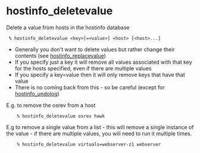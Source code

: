 # hostinfo\_deletevalue #
Delete a value from hosts in the hostinfo database

```
 % hostinfo_deletevalue <key>[=<value>] <host> [<host>...]
```

  * Generally you don't want to delete values but rather change their contents (see [hostinfo\_replacevalue](hostinfo_replacevalue.md))
  * If you specify just a key it will remove all values associated with that key for the hosts specified, even if there are multiple values
  * If you specify a key=value then it will only remove keys that have that value
  * There is no coming back from this - so be careful (except for [hostinfo\_undolog](hostinfo_undolog.md))

E.g. to remove the osrev from a host
```
    % hostinfo_deletevalue osrev hawk
```

E.g to remove a single value from a list - this will remove a single instance of the value - if there are multiple values, you will need to run it multiple times.
```
    % hostinfo_deletevalue virtuals=webserver-z1 webserver
```